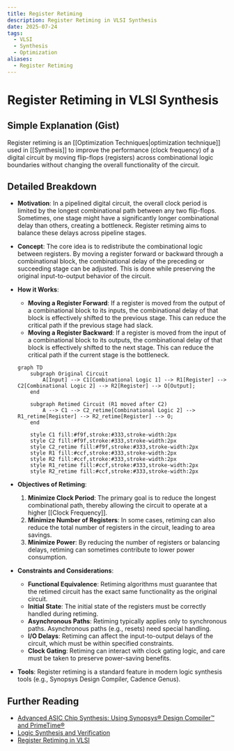 ```yaml
---
title: Register Retiming
description: Register Retiming in VLSI Synthesis
date: 2025-07-24
tags:
  - VLSI
  - Synthesis
  - Optimization
aliases:
  - Register Retiming
---
```


# Register Retiming in VLSI Synthesis

## Simple Explanation (Gist)
Register retiming is an [[Optimization Techniques|optimization technique]] used in [[Synthesis]] to improve the performance (clock frequency) of a digital circuit by moving flip-flops (registers) across combinational logic boundaries without changing the overall functionality of the circuit.

## Detailed Breakdown

*   **Motivation**: In a pipelined digital circuit, the overall clock period is limited by the longest combinational path between any two flip-flops. Sometimes, one stage might have a significantly longer combinational delay than others, creating a bottleneck. Register retiming aims to balance these delays across pipeline stages.

*   **Concept**: The core idea is to redistribute the combinational logic between registers. By moving a register forward or backward through a combinational block, the combinational delay of the preceding or succeeding stage can be adjusted. This is done while preserving the original input-to-output behavior of the circuit.

*   **How it Works**: 
    *   **Moving a Register Forward**: If a register is moved from the output of a combinational block to its inputs, the combinational delay of that block is effectively shifted to the previous stage. This can reduce the critical path if the previous stage had slack.
    *   **Moving a Register Backward**: If a register is moved from the input of a combinational block to its outputs, the combinational delay of that block is effectively shifted to the next stage. This can reduce the critical path if the current stage is the bottleneck.

    ```mermaid
    graph TD
        subgraph Original Circuit
            A[Input] --> C1[Combinational Logic 1] --> R1[Register] --> C2[Combinational Logic 2] --> R2[Register] --> O[Output];
        end

        subgraph Retimed Circuit (R1 moved after C2)
            A --> C1 --> C2_retime[Combinational Logic 2] --> R1_retime[Register] --> R2_retime[Register] --> O;
        end

        style C1 fill:#f9f,stroke:#333,stroke-width:2px
        style C2 fill:#f9f,stroke:#333,stroke-width:2px
        style C2_retime fill:#f9f,stroke:#333,stroke-width:2px
        style R1 fill:#ccf,stroke:#333,stroke-width:2px
        style R2 fill:#ccf,stroke:#333,stroke-width:2px
        style R1_retime fill:#ccf,stroke:#333,stroke-width:2px
        style R2_retime fill:#ccf,stroke:#333,stroke-width:2px
    ```

*   **Objectives of Retiming**: 
    1.  **Minimize Clock Period**: The primary goal is to reduce the longest combinational path, thereby allowing the circuit to operate at a higher [[Clock Frequency]].
    2.  **Minimize Number of Registers**: In some cases, retiming can also reduce the total number of registers in the circuit, leading to area savings.
    3.  **Minimize Power**: By reducing the number of registers or balancing delays, retiming can sometimes contribute to lower power consumption.

*   **Constraints and Considerations**: 
    *   **Functional Equivalence**: Retiming algorithms must guarantee that the retimed circuit has the exact same functionality as the original circuit.
    *   **Initial State**: The initial state of the registers must be correctly handled during retiming.
    *   **Asynchronous Paths**: Retiming typically applies only to synchronous paths. Asynchronous paths (e.g., resets) need special handling.
    *   **I/O Delays**: Retiming can affect the input-to-output delays of the circuit, which must be within specified constraints.
    *   **Clock Gating**: Retiming can interact with clock gating logic, and care must be taken to preserve power-saving benefits.

*   **Tools**: Register retiming is a standard feature in modern logic synthesis tools (e.g., Synopsys Design Compiler, Cadence Genus).

## Further Reading

*   [Advanced ASIC Chip Synthesis: Using Synopsys® Design Compiler™ and PrimeTime®](https://www.amazon.com/Advanced-ASIC-Chip-Synthesis-Compiler/dp/0387257027)
*   [Logic Synthesis and Verification](https://www.amazon.com/Logic-Synthesis-Verification-Soha-Hassoun/dp/0387257027)
*   [Register Retiming in VLSI](https://www.vlsi-expert.com/2018/01/register-retiming-in-vlsi.html)